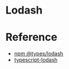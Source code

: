 # Lodash



# Reference
  - [npm @types/lodash](https://www.npmjs.com/package/@types/lodash)
  - [typescript-lodash](https://kawayilinlin.github.io/typescript-lodash/)